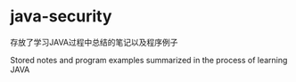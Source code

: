 # java-security
存放了学习JAVA过程中总结的笔记以及程序例子

Stored notes and program examples summarized in the process of learning JAVA
